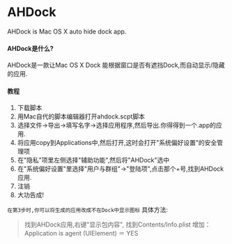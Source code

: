 # AHDock
AHDock is Mac OS X auto hide dock app.

#### AHDock是什么?
AHDock是一款让Mac OS X Dock 能根据窗口是否有遮挡Dock,而自动显示/隐藏的应用.

#### 教程

1. 下载脚本
2. 用Mac自代的脚本编辑器打开ahdock.scpt脚本
3. 选择文件->导出->填写名字->选择应用程序,然后导出.你得得到一个.app的应用.
4. 将应用copy到Applications中,然后打开,这时会打开"系统偏好设置"的安全管理项
5. 在"隐私"项里左侧选择"辅助功能",然后将"AHDock"选中
6. 在"系统偏好设置"里选择"用户与群组"->"登陆项",点击那个+号,找到AHDock应用.
7. 注销
8. 大功告成!


`在第3步时,你可以将生成的应用改成不在Dock中显示图标`
具体方法:
> 找到AHDock应用,右键"显示包内容", 找到Contents/Info.plist 增加：Application is agent (UIElement) ＝ YES


